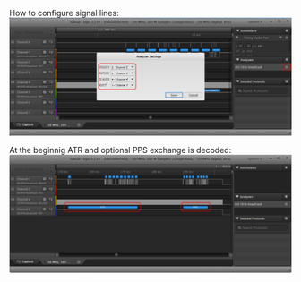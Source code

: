 [configuration]: img/configuration.png "Signal lines configuration"
[t1-sblock]: img/t1-s_r-blocks.png "T1 S/R blocks"
[t1-lrc]: img/t1-lrc-validation.png "T1 LRC validation"
[t1-support]: img/t1-support.png "T1 frames decoding"
[pps]: img/pps-decoding.png "PPS decoding"
[bits-decoration]: img/bits-decoration.png "Bits decoration"
[atr-decoding]: img/atr-byte-decoration.png "ATR bytes decoration"
[atr-pps]: img/atr-pps.png "ATR / PPS decoding"
[reset-detection]: img/reset-detection.png "Reset detection"


How to configure signal lines: 
![Signal lines configuration][configuration]

At the beginnig ATR and optional PPS exchange is decoded:
![ATR / PPS decoding][atr-pps]
